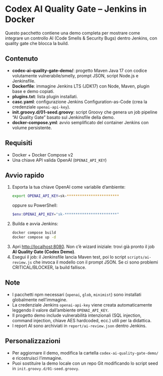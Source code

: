 # Codex AI Quality Gate – Jenkins in Docker

Questo pacchetto contiene una demo completa per mostrare come integrare un controllo AI (Code Smells & Security Bugs) dentro Jenkins, con quality gate che blocca la build.

## Contenuto
- **codex-ai-quality-gate-demo/**: progetto Maven Java 17 con codice volutamente vulnerabile/smelly, prompt JSON, script Node.js e Jenkinsfile.
- **Dockerfile**: immagine Jenkins LTS (JDK17) con Node, Maven, plugin base e demo copiati.
- **plugins.txt**: lista plugin installati.
- **casc.yaml**: configurazione Jenkins Configuration-as-Code (crea la credenziale `openai-api-key`).
- **init.groovy.d/01-seed.groovy**: script Groovy che genera un job pipeline “AI Quality Gate” basato sul Jenkinsfile della demo.
- **docker-compose.yml**: avvio semplificato del container Jenkins con volume persistente.

## Requisiti
- Docker + Docker Compose v2
- Una chiave API valida OpenAI (`OPENAI_API_KEY`)

## Avvio rapido
1. Esporta la tua chiave OpenAI come variabile d’ambiente:
   ```bash
   export OPENAI_API_KEY=sk-************************
   ```
   oppure su PowerShell:
   ```powershell
   $env:OPENAI_API_KEY="sk-************************"
   ```
2. Builda e avvia Jenkins:
   ```bash
   docker compose build
   docker compose up -d
   ```
3. Apri [http://localhost:8080](http://localhost:8080). Non c’è wizard iniziale: trovi già pronto il job **AI Quality Gate (Codex Demo)**.
4. Esegui il job: il Jenkinsfile lancia Maven test, poi lo script `scripts/ai-review.js` che invoca il modello con il prompt JSON. Se ci sono problemi CRITICAL/BLOCKER, la build fallisce.

## Note
- I pacchetti npm necessari (`openai`, `glob`, `minimist`) sono installati globalmente nell’immagine.
- La credenziale Jenkins `openai-api-key` viene creata automaticamente leggendo il valore dall’ambiente `OPENAI_API_KEY`.
- Il progetto demo include vulnerabilità intenzionali (SQL injection, command injection, chiave AES hardcoded, ecc.) utili per la didattica.
- I report AI sono archiviati in `report/ai-review.json` dentro Jenkins.

## Personalizzazioni
- Per aggiornare il demo, modifica la cartella `codex-ai-quality-gate-demo/` e ricostruisci l’immagine.
- Puoi sostituire la demo locale con un repo Git modificando lo script seed in `init.groovy.d/01-seed.groovy`.
